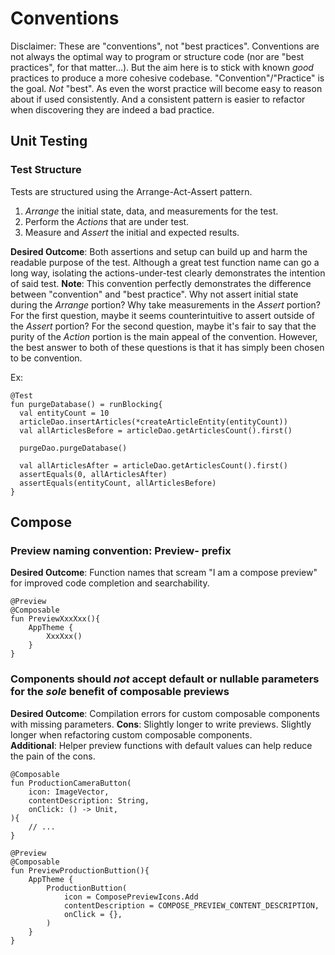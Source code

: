# Conventions

Disclaimer: These are "conventions", not "best practices". Conventions are not always the optimal way
to program or structure code (nor are "best practices", for that matter...). But the aim here is to stick
with known *good* practices to produce a more cohesive codebase. "Convention"/"Practice" is the goal. *Not* "best".
As even the worst practice will become easy to reason about if used consistently. And a consistent pattern is
easier to refactor when discovering they are indeed a bad practice.

## Unit Testing

### Test Structure

Tests are structured using the Arrange-Act-Assert pattern.
1) *Arrange* the initial state, data, and measurements for the test.
2) Perform the *Actions* that are under test.
3) Measure and *Assert* the initial and expected results.

**Desired Outcome**: Both assertions and setup can build up and harm the readable purpose of the test. Although a great test function
name can go a long way, isolating the actions-under-test clearly demonstrates the intention of said test.
**Note**: This convention perfectly demonstrates the difference between "convention" and "best practice". Why not assert initial state
during the *Arrange* portion? Why take measurements in the *Assert* portion? For the first question, maybe it seems counterintuitive to
assert outside of the *Assert* portion? For the second question, maybe it's fair to say that the purity of the *Action* portion is the main
appeal of the convention. However, the best answer to both of these questions is that it has simply been chosen to be convention.

Ex:
```
@Test
fun purgeDatabase() = runBlocking{
  val entityCount = 10
  articleDao.insertArticles(*createArticleEntity(entityCount))
  val allArticlesBefore = articleDao.getArticlesCount().first()

  purgeDao.purgeDatabase()

  val allArticlesAfter = articleDao.getArticlesCount().first()
  assertEquals(0, allArticlesAfter)
  assertEquals(entityCount, allArticlesBefore)
}
```

## Compose
### Preview naming convention: Preview- prefix

**Desired Outcome**: Function names that scream "I am a compose preview" for improved code completion and searchability.
```
@Preview
@Composable
fun PreviewXxxXxx(){
    AppTheme {
        XxxXxx()
    }
}
```

### Components should *not* accept default or nullable parameters for the *sole* benefit of composable previews
**Desired Outcome**: Compilation errors for custom composable components with missing parameters.
**Cons**: Slightly longer to write previews. Slightly longer when refactoring custom composable components.  
**Additional**: Helper preview functions with default values can help reduce the pain of the cons.

```
@Composable
fun ProductionCameraButton(
    icon: ImageVector,
    contentDescription: String,
    onClick: () -> Unit,
){
    // ...
}

@Preview
@Composable
fun PreviewProductionButtion(){
    AppTheme {
        ProductionButtion(
            icon = ComposePreviewIcons.Add
            contentDescription = COMPOSE_PREVIEW_CONTENT_DESCRIPTION,
            onClick = {},
        )
    }
}
```